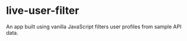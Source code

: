 # live-user-filter
An app built using vanilla JavaScript filters user profiles from sample API data.
